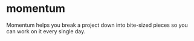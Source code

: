 # momentum
Momentum helps you break a project down into bite-sized pieces so you can work on it every single day.
